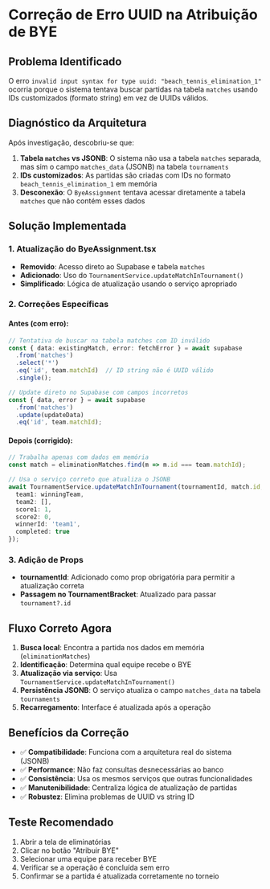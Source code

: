 # Correção de Erro UUID na Atribuição de BYE

## Problema Identificado
O erro `invalid input syntax for type uuid: "beach_tennis_elimination_1"` ocorria porque o sistema tentava buscar partidas na tabela `matches` usando IDs customizados (formato string) em vez de UUIDs válidos.

## Diagnóstico da Arquitetura
Após investigação, descobriu-se que:

1. **Tabela `matches` vs JSONB**: O sistema não usa a tabela `matches` separada, mas sim o campo `matches_data` (JSONB) na tabela `tournaments`
2. **IDs customizados**: As partidas são criadas com IDs no formato `beach_tennis_elimination_1` em memória
3. **Desconexão**: O `ByeAssignment` tentava acessar diretamente a tabela `matches` que não contém esses dados

## Solução Implementada

### 1. Atualização do ByeAssignment.tsx
- **Removido**: Acesso direto ao Supabase e tabela `matches`
- **Adicionado**: Uso do `TournamentService.updateMatchInTournament()`
- **Simplificado**: Lógica de atualização usando o serviço apropriado

### 2. Correções Específicas

#### Antes (com erro):
```typescript
// Tentativa de buscar na tabela matches com ID inválido
const { data: existingMatch, error: fetchError } = await supabase
  .from('matches')
  .select('*')
  .eq('id', team.matchId)  // ID string não é UUID válido
  .single();

// Update direto no Supabase com campos incorretos
const { data, error } = await supabase
  .from('matches')
  .update(updateData)
  .eq('id', team.matchId);
```

#### Depois (corrigido):
```typescript
// Trabalha apenas com dados em memória
const match = eliminationMatches.find(m => m.id === team.matchId);

// Usa o serviço correto que atualiza o JSONB
await TournamentService.updateMatchInTournament(tournamentId, match.id, {
  team1: winningTeam,
  team2: [],
  score1: 1,
  score2: 0,
  winnerId: 'team1',
  completed: true
});
```

### 3. Adição de Props
- **tournamentId**: Adicionado como prop obrigatória para permitir a atualização correta
- **Passagem no TournamentBracket**: Atualizado para passar `tournament?.id`

## Fluxo Correto Agora

1. **Busca local**: Encontra a partida nos dados em memória (`eliminationMatches`)
2. **Identificação**: Determina qual equipe recebe o BYE
3. **Atualização via serviço**: Usa `TournamentService.updateMatchInTournament()` 
4. **Persistência JSONB**: O serviço atualiza o campo `matches_data` na tabela `tournaments`
5. **Recarregamento**: Interface é atualizada após a operação

## Benefícios da Correção

- ✅ **Compatibilidade**: Funciona com a arquitetura real do sistema (JSONB)
- ✅ **Performance**: Não faz consultas desnecessárias ao banco
- ✅ **Consistência**: Usa os mesmos serviços que outras funcionalidades
- ✅ **Manutenibilidade**: Centraliza lógica de atualização de partidas
- ✅ **Robustez**: Elimina problemas de UUID vs string ID

## Teste Recomendado

1. Abrir a tela de eliminatórias
2. Clicar no botão "Atribuir BYE"
3. Selecionar uma equipe para receber BYE
4. Verificar se a operação é concluída sem erro
5. Confirmar se a partida é atualizada corretamente no torneio
